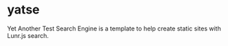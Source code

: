 # yatse
Yet Another Test Search Engine is a template to help create static sites with Lunr.js search.
